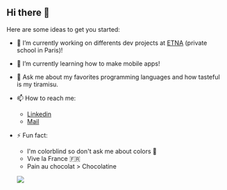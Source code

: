 ## Hi there 👋

Here are some ideas to get you started:

- 🔭 I’m currently working on differents dev projects at [ETNA](etna.io) (private school in Paris)!
  
- 🌱 I’m currently learning how to make mobile apps!
  
- 💬 Ask me about my favorites programming languages and how tasteful is my tiramisu.
  
- 📫 How to reach me:
  - [Linkedin](www.linkedin.com/in/theojqm)
  - [Mail](tjacqu01@gmail.com)
    
- ⚡ Fun fact:
  - I'm colorblind so don't ask me about colors 🥲
  - Vive la France 🇫🇷
  -  Pain au chocolat > Chocolatine

 

  ![](https://github-readme-stats.vercel.app/api?username=TheoJQM&custom_title=%20My%20Github%27s%20Stats&theme=radical&show_icons=true)
